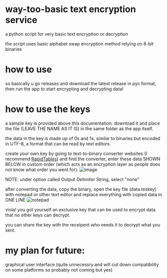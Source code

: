 # way-too-basic text encryption service
a python script for very basic text encryption or decryption

the script uses basic alphabet swap encryption method relying on 8-bit binaries

# how to use
so basically u go releases and download the latest release in pyc format, then run the app to start encrypting and decrypting data!

# how to use the keys
a sample key is provided above this documentation. download it and place the file (LEAVE THE NAME AS IT IS) in the same folder as the app itself.

the data in the key is made up of 0s and 1s, similar to binaries but encoded in UTF-8, a format that can be read by text editors.

create your own key by going to text-to-binary converter websites (I recommend [RapidTables][1]) and find the converter, enter these data SHOWN BELOW in custom order (which acts as an encryption layer as people does not know what order you went for):
![image](https://dm2302files.storage.live.com/y4mMv1xbo9oqhiPg_jMrLc4eT3EYMFOiuu0mjx4QIhSI7AxZiNOsAqN5vNMhQdoTGiqLaFf7eY40-eCKWm38ia0uK8XrF7aonFD84XiI1nlflpDET7oX47qH99vw_NMHImwxSRWv9kPnF3vQr3L0W3Tjcu_PhRL5bTINbOn3Jx3qywBPwQ73JKBQl9cNWBVpMXQ?width=766&height=900&cropmode=none)

NOTE: under option called Output Delimiter String, select "none"

after converting the data, copy the binary, open the key file (data.teskey) with notepad or other text editor and replace everything with copied data in ONE LINE
![notepad](https://dm2302files.storage.live.com/y4msCehB0g6o15wGlI7YSvGY4lwqpMgR21vXDL6Mp4CPFcmOHFle2UMI9JA3JpupvO9wOzogcYDUTYcXOCh_IMiNrfn9_qpO1tgjUXKapBS9E7pmI36sGXfV2MPyyONh6UTVnk045FsUBa0TaH2cm2k0sn92bHK8UjePXxjtx5hlo-zGSHJFVua7FHl5YFLJRdR?width=1707&height=887&cropmode=none)

viola! you got yourself an exclusive key that can be used to encrypt data that no other keys can decrypt.

you can share the key with the receipent who needs it to decrypt what you sent.

# my plan for future:
graphical user interface (quite unnecessry and will cut down compatibility on some platforms so probably not coming but yes)

[1]: https://www.rapidtables.com/convert/number/ascii-to-binary.html
